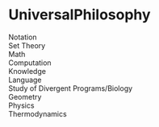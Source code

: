 # UniversalPhilosophy
Notation  
Set Theory  
Math  
Computation  
Knowledge  
Language  
Study of Divergent Programs/Biology  
Geometry  
Physics  
Thermodynamics  
